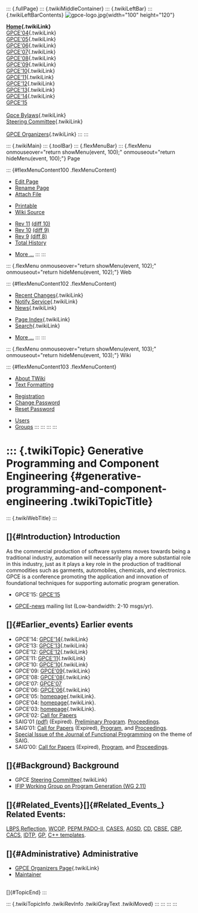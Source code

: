 ::: {.fullPage}
::: {.twikiMiddleContainer}
::: {.twikiLeftBar}
::: {.twikiLeftBarContents}
![gpce-logo.jpg](../pub/Gpce/WebLeftBar/gpce-logo.jpg){width="100"
height="120"}

**[Home](WebHome){.twikiLink}**\
[GPCE\'04](../Gpce04/WebHome){.twikiLink}\
[GPCE\'05](../Gpce05/WebHome){.twikiLink}\
[GPCE\'06](../GPCE06/WebHome){.twikiLink}\
[GPCE\'07](../GPCE07/WebHome){.twikiLink}\
[GPCE\'08](../GPCE08/WebHome){.twikiLink}\
[GPCE\'09](../GPCE09/WebHome){.twikiLink}\
[GPCE\'10](../GPCE10/WebHome){.twikiLink}\
[GPCE\'11](../GPCE11/WebHome){.twikiLink}\
[GPCE\'12](../GPCE12/WebHome){.twikiLink}\
[GPCE\'13](../GPCE13/WebHome){.twikiLink}\
[GPCE\'14](../GPCE14/WebHome){.twikiLink}\
[GPCE\'15](http://conf.researchr.org/home/gpce2015)\
\
[Gpce Bylaws](GpceBylaws){.twikiLink}\
[Steering Committee](SteeringCommittee){.twikiLink}\
\
[GPCE Organizers](../Gpceorg/WebHome){.twikiLink}
:::
:::

::: {.twikiMain}
::: {.toolBar}
::: {.flexMenuBar}
::: {.flexMenu onmouseover="return showMenu(event, 100);" onmouseout="return hideMenu(event, 100);"}
Page

::: {#flexMenuContent100 .flexMenuContent}
-   [Edit
    Page](http://www.program-transformation.org/edit/Gpce/WebHome?t=1536825828)
-   [Rename
    Page](http://www.program-transformation.org/rename/Gpce/WebHome)
-   [Attach
    File](http://www.program-transformation.org/attach/Gpce/WebHome)

<!-- -->

-   [Printable](http://www.program-transformation.org/view/Gpce/WebHome?skin=print.pattern)
-   [Wiki
    Source](http://www.program-transformation.org/view/Gpce/WebHome?skin=text&raw=on&contenttype=text/plain)

<!-- -->

-   [Rev
    11](http://www.program-transformation.org/view/Gpce/WebHome?rev=1.11)
    [(diff 10)](http://www.program-transformation.org/rdiff/Gpce/WebHome?rev1=1.11&rev2=1.10)
-   [Rev
    10](http://www.program-transformation.org/view/Gpce/WebHome?rev=1.10)
    [(diff 9)](http://www.program-transformation.org/rdiff/Gpce/WebHome?rev1=1.10&rev2=1.9)
-   [Rev
    9](http://www.program-transformation.org/view/Gpce/WebHome?rev=1.9)
    [(diff 8)](http://www.program-transformation.org/rdiff/Gpce/WebHome?rev1=1.9&rev2=1.8)
-   [Total
    History](http://www.program-transformation.org/rdiff/Gpce/WebHome)

<!-- -->

-   [More
    \...](http://www.program-transformation.org/oops/Gpce/WebHome?template=oopsmore&param1=1.11&param2=1.11)
:::
:::

::: {.flexMenu onmouseover="return showMenu(event, 102);" onmouseout="return hideMenu(event, 102);"}
Web

::: {#flexMenuContent102 .flexMenuContent}
-   [Recent Changes](WebChanges){.twikiLink}
-   [Notify Service](WebNotify){.twikiLink}
-   [News](WebNews){.twikiLink}

<!-- -->

-   [Page Index](WebIndex){.twikiLink}
-   [Search](WebSearch){.twikiLink}

<!-- -->

-   [More
    \...](http://www.program-transformation.org/oops/Gpce/WebHome?template=oopsmore&param1=1.11&param2=1.11)
:::
:::

::: {.flexMenu onmouseover="return showMenu(event, 103);" onmouseout="return hideMenu(event, 103);"}
Wiki

::: {#flexMenuContent103 .flexMenuContent}
-   [About
    TWiki](http://www.program-transformation.org/view/TWiki/WebHome)
-   [Text
    Formatting](http://www.program-transformation.org/view/TWiki/TextFormattingRules)

<!-- -->

-   [Registration](http://www.program-transformation.org/view/TWiki/TWikiRegistration)
-   [Change
    Password](http://www.program-transformation.org/view/TWiki/ChangePassword)
-   [Reset
    Password](http://www.program-transformation.org/view/TWiki/ResetPassword)

<!-- -->

-   [Users](http://www.program-transformation.org/view/Main/TWikiUsers)
-   [Groups](http://www.program-transformation.org/view/Main/TWikiGroups)
:::
:::
:::
:::

::: {.twikiTopic}
Generative Programming and Component Engineering {#generative-programming-and-component-engineering .twikiTopicTitle}
================================================

::: {.twikiWebTitle}
:::

[]{#Introduction} Introduction
------------------------------

As the commercial production of software systems moves towards being a
traditional industry, automation will necessarily play a more
substantial role in this industry, just as it plays a key role in the
production of traditional commodities such as garments, automobiles,
chemicals, and electronics. GPCE is a conference promoting the
application and innovation of foundational techniques for supporting
automatic program generation.

-   GPCE\'15: [GPCE\'15](http://conf.researchr.org/home/gpce2015)

<!-- -->

-   [GPCE-news](https://mailman.rice.edu/mailman/listinfo/gpce-news-l)
    mailing list (Low-bandwidth: 2-10 msgs/yr).

[]{#Earlier_events} Earlier events
----------------------------------

-   GPCE\'14: [GPCE\'14](../GPCE14/WebHome){.twikiLink}
-   GPCE\'13: [GPCE\'13](../GPCE13/WebHome){.twikiLink}
-   GPCE\'12: [GPCE\'12](../GPCE12/WebHome){.twikiLink}
-   GPCE\'11: [GPCE\'11](../GPCE11/WebHome){.twikiLink}
-   GPCE\'10: [GPCE\'10](../GPCE10/WebHome){.twikiLink}
-   GPCE\'09: [GPCE\'09](../GPCE09/WebHome){.twikiLink}
-   GPCE\'08: [GPCE\'08](../GPCE08/WebHome){.twikiLink}
-   GPCE\'07: [GPCE\'07](http://gpce07.gpce.org)
-   GPCE\'06: [GPCE\'06](../GPCE06/WebHome){.twikiLink}
-   GPCE\'05: [homepage](../Gpce05/WebHome){.twikiLink}.
-   GPCE\'04: [homepage](../Gpce04/WebHome){.twikiLink}.
-   GPCE\'03:
    [homepage](http://www.program-transformation.org/Gpce03/WebHome){.twikiLink}.
-   GPCE\'02: [Call for
    Papers](http://www.cs.rice.edu/~taha/gcse-saig/cfp02.html)
-   SAIG\'01 [(pdf)](http://www.cs.rice.edu/~taha/gcse-saig/cfp02.pdf)
    (Expired). [Preliminary
    Program](http://www.cs.rice.edu/~taha/gpce/02/prelim-program.html).
    [Proceedings](http://link.springer.de/link/service/series/0558/tocs/t2487.htm).
-   SAIG\'01: [Call for
    Papers](http://www.cs.rice.edu/~taha/saig/cfp01.html) (Expired),
    [Program](http://www.cs.rice.edu/~taha/saig/prelim-prog01.html), and
    [Proceedings](http://link.springer.de/link/service/series/0558/tocs/t2196.htm).
-   [Special Issue of the Journal of Functional
    Programming](http://www.cs.rice.edu/~taha/saig/jfp.html) on the
    theme of SAIG.
-   SAIG\'00: [Call for
    Papers](http://www.cs.rice.edu/~taha/saig/cfp.html) (Expired),
    [Program](http://www.cs.rice.edu/~taha/saig/00/prog.html), and
    [Proceedings](http://link.springer.de/link/service/series/0558/tocs/t1924.htm).

[]{#Background} Background
--------------------------

-   GPCE [Steering Committee](SteeringCommittee){.twikiLink}
-   [IFIP Working Group on Program Generation (WG
    2.11)](http://www.cs.rice.edu/~taha/wg2.11/)

[]{#Related_Events}[]{#Related_Events_} Related Events:
-------------------------------------------------------

[LBPS](http://ase.arc.nasa.gov/aaai2002/),[Reflection](http://www.is.titech.ac.jp/reflection2001/),
[WCOP](http://ecoop2001.inf.elte.hu/workshop/WCOP-ws.html),
[PEPM](http://www.informatik.uni-freiburg.de/~thiemann/pepm02),[PADO-II](http://www.brics.dk/pado2/),
[CASES](http://www.crest.gatech.edu/conferences/CASES2001),
[AOSD](http://trese.cs.utwente.nl/aosd2002.htm),
[CD](http://swt.cs.tu-berlin.de/cd02/),
[CBSE](http://www.cigital.com/conferences/ecbs02/ComponentWS.html),
[CBP](http://www.idt.mdh.se/CBprocesses),
[CACS](http://www.theoinf.tu-ilmenau.de/~riebisch/cfp-idpt2002-cacs.htm),
[IDTP](http://www.kestrel.edu/idpt-session),
[GP](http://www.cwi.nl/GP2002), [C++
templates](http://www.oonumerics.org/tmpw00/).

[]{#Administrative} Administrative
----------------------------------

-   [GPCE Organizers Page](../Gpceorg/WebHome){.twikiLink}
-   [Maintainer](mailto:webmaster@gpce.org)

\
[]{#TopicEnd}
:::

::: {.twikiTopicInfo .twikiRevInfo .twikiGrayText .twikiMoved}
:::
:::
:::
:::
